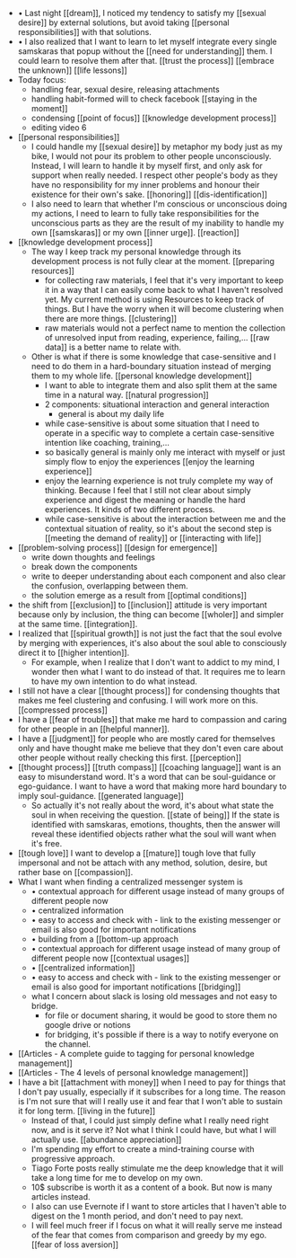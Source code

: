 - •	Last night [[dream]], I noticed my tendency to satisfy my [[sexual desire]] by external solutions, but avoid taking [[personal responsibilities]] with that solutions.
- •	I also realized that I want to learn to let myself integrate every single samskaras that popup without the [[need for understanding]] them. I could learn to resolve them after that. [[trust the process]] [[embrace the unknown]] [[life lessons]]
- Today focus:
    - handling fear, sexual desire, releasing attachments
    - handling habit-formed will to check facebook [[staying in
the moment]]
    - condensing [[point of focus]] [[knowledge development
process]]
    - editing video 6
- [[personal responsibilities]]
    - I could handle my [[sexual desire]] by metaphor my body just
as my bike, I would not pour its problem to other people unconsciously.
Instead, I will learn to handle it by myself first, and only ask for support
when really needed. I respect other people's body as they have no
responsibility for my inner problems and honour their existence for their own's
sake. [[honoring]] [[dis-identification]]
    - I also need to learn that whether I'm conscious or
unconscious doing my actions, I need to learn to fully take responsibilities
for the unconscious parts as they are the result of my inability to handle my
own [[samskaras]] or my own [[inner urge]]. [[reaction]]
- [[knowledge development process]]
    - The way I keep track my personal knowledge through its development process is not fully clear at the moment. [[preparing resources]]
        - for collecting raw materials, I feel that it's very important to keep it in a way that I can easily come back to what I haven't resolved yet. My current method is using Resources to keep track of things. But I have the worry when it will become clustering when there are more things. [[clustering]]
        - raw materials would not a perfect name to mention the collection of unresolved input from reading, experience, failing,... [[raw data]] is a better name to relate with.
    - Other is what if there is some knowledge that case-sensitive and I need to do them in a hard-boundary situation instead of merging them to my whole life. [[personal knowledge development]]
        - I want to able to integrate them and also split them at the same time in a natural way. [[natural progression]]
        - 2 components: situational interaction and general interaction
            - general is about my daily life
        - while case-sensitive is about some situation that I need to operate in a specific way to complete a certain case-sensitive intention like coaching, training,...
        - so basically general is mainly only me interact with myself or just simply flow to enjoy the experiences [[enjoy the learning experience]]
        - enjoy the learning experience is not truly complete my way of thinking. Because I feel that I still not clear about simply experience and digest the meaning or handle the hard experiences. It kinds of two different process.
        - while case-sensitive is about the interaction between me and the contextual situation of reality, so it's about the second step is [[meeting the demand of reality]] or [[interacting with life]]
- [[problem-solving process]] [[design for emergence]]
    - write down thoughts and feelings
    - break down the components
    - write to deeper understanding about each component and also
clear the confusion, overlapping between them.
    - the solution emerge as a result from [[optimal conditions]]
- the shift from [[exclusion]] to [[inclusion]] attitude is very important because only by inclusion, the thing can become [[wholer]] and simpler at the same time. [[integration]].
- I realized that [[spiritual growth]] is not just the fact that the soul evolve by merging with experiences, it's also about the soul able to consciously direct it to [[higher intention]].
    - For example, when I realize that I don't want to addict to my mind, I wonder then what I want to do instead of that. It requires me to learn to have my own intention to do what instead.
- I still not have a clear [[thought process]] for condensing
thoughts that makes me feel clustering and confusing. I will work more on this.
[[compressed process]]
- I have a [[fear of troubles]] that make me hard to
compassion and caring for other people in an [[helpful manner]].
- I have a [[judgment]] for people who are mostly cared for
themselves only and have thought make me believe that they don't even care
about other people without really checking this first. [[perception]]
- [[thought process]] [[truth compass]] [[coaching language]] want is an easy to misunderstand word. It's a word that can be soul-guidance or ego-guidance. I want to have a word that making more hard boundary to imply soul-guidance. [[generated language]]
    - So actually it's not really about the word, it's about what state the soul in when receiving the question. [[state of being]] If the state is identified with samskaras, emotions, thoughts, then the answer will reveal these identified objects rather what the soul will want when it's free.
- [[tough love]] I want to develop a [[mature]] tough love that fully impersonal and not be attach with any method, solution, desire, but rather base on [[compassion]].
- What I want when finding a centralized messenger system is
    - •	contextual approach for different usage instead of many groups of different people now
    - •	centralized information
    - •	easy to access and check with - link to the existing messenger or email is also good for important notifications
    - •	building from a [[bottom-up approach
    - •	contextual approach for different usage instead of many group of different people now [[contextual usages]]
    - •	[[centralized information]]
    - •	easy to access and check with - link to the existing messenger or email is also good for important notifications [[bridging]]
    - what I concern about slack is losing old messages and not easy to bridge.
        - for file or document sharing, it would be good to store them no google drive or notions
        - for bridging, it's possible if there is a way to notify everyone on the channel.
- [[Articles - A complete guide to tagging for personal knowledge management]]
- [[Articles - The 4 levels of personal knowledge management]]
- I have a bit [[attachment with money]] when I need to pay
for things that I don't pay usually, especially if it subscribes for a long
time. The reason is I'm not sure that will I really use it and fear that I
won't able to sustain it for long term. [[living in the future]]
    - Instead of that, I could just simply define what I really
need right now, and is it serve it? Not what I think I could have, but what I
will actually use. [[abundance appreciation]]
    - I'm spending my effort to create a mind-training course with
progressive approach.
    - Tiago Forte posts really stimulate me the deep knowledge
that it will take a long time for me to develop on my own.
    - 10$ subscribe is worth it as a content of a book. But now is
many articles instead.
    - I also can use Evernote if I want to store articles that I
haven't able to digest on the 1 month period, and don't need to pay next.
    - I will feel much freer if I focus on what it will really
serve me instead of the fear that comes from comparison and greedy by my ego.
[[fear of loss aversion]]
